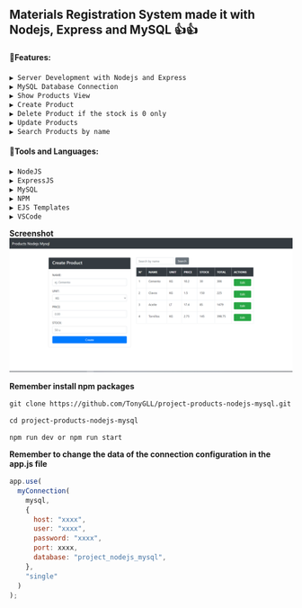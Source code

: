 ## Materials Registration System made it with Nodejs, Express and MySQL 👍👍

#### 📖Features:

    ▶️ Server Development with Nodejs and Express
    ▶️ MySQL Database Connection
    ▶️ Show Products View
    ▶️ Create Product
    ▶️ Delete Product if the stock is 0 only
    ▶️ Update Products
    ▶️ Search Products by name

#### 🧰Tools and Languages:

    ▶️ NodeJS
    ▶️ ExpressJS
    ▶️ MySQL
    ▶️ NPM
    ▶️ EJS Templates
    ▶️ VSCode

**Screenshot**
![screen](screen.png)

**Remember install npm packages**

```
git clone https://github.com/TonyGLL/project-products-nodejs-mysql.git
```

```
cd project-products-nodejs-mysql
```

```
npm run dev or npm run start
```

**Remember to change the data of the connection configuration in the app.js file**

```javascript
app.use(
  myConnection(
    mysql,
    {
      host: "xxxx",
      user: "xxxx",
      password: "xxxx",
      port: xxxx,
      database: "project_nodejs_mysql",
    },
    "single"
  )
);
```
